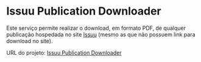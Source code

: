 # Issuu Publication Downloader
<p>Este serviço permite realizar o download, em formato PDF, de qualquer publicação hospedada no site <a target="_blank" href="http://issuu.com/">Issuu</a> (mesmo as que não possuem link para download no site).</p>
<p>URL do projeto: <a target="_blank" href="http://www.robsonmartins.com/inform/issuu/">Issuu Publication Downloader</a></p>

